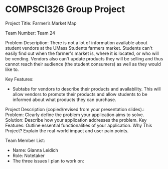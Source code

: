 # COMPSCI326 Group Project

Project Title: Farmer’s Market Map

Team Number: Team 24

Problem Description: There is not a lot of information available about student vendors at the UMass Students farmers market. Students can't easily find out when the farmer's market is, where it is located, or who will be vending. Vendors also can't update products they will be selling and thus cannot reach their audience (the student consumers) as well as they would like to.  

Key Features:
- Subtabs for vendors to describe their products and availability. This will allow vendors to promote their products and allow students to be informed about what products they can purchase.

Project Description (copied/revised from your presentation slides).:
Problem: Clearly define the problem your application aims to solve.
Solution: Describe how your application addresses the problem.
Key Features: Outline essential functionalities of your application.
Why This Project? Explain the real-world impact and user pain points.

Team Member List:

- Name: Gianna Leidich
- Role: Notetaker
- The three issues I plan to work on: 

